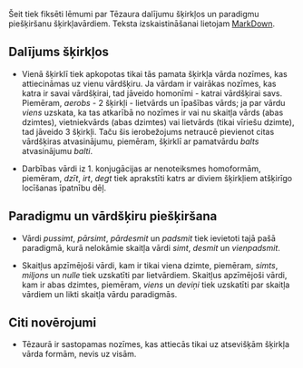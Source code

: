 Šeit tiek fiksēti lēmumi par Tēzaura dalījumu šķirkļos un paradigmu piešķiršanu šķirkļavārdiem. Teksta izskaistināšanai lietojam [MarkDown](https://daringfireball.net/projects/markdown/basics).

Dalījums šķirkļos
-----------------

* Vienā šķirklī tiek apkopotas tikai tās pamata šķirkļa vārda nozīmes, kas attiecināmas uz vienu vārdšķiru. Ja vārdam ir vairākas nozīmes, kas katra ir savai vārdšķirai, tad jāveido homonīmi - katrai vārdšķirai savs. Piemēram, _aerobs_ - 2 šķirkļi - lietvārds un īpašības vārds; ja par vārdu _viens_ uzskata, ka tas atkarībā no nozīmes ir vai nu skaitļa vārds (abas dzimtes), vietniekvārds (abas dzimtes) vai lietvārds (tikai vīriešu dzimte), tad jāveido 3 šķirkļi. Taču šis ierobežojums netraucē pievienot citas vārdšķiras atvasinājumu, piemēram, šķirklī ar pamatvārdu _balts_ atvasinājumu _balti_.

* Darbības vārdi iz 1. konjugācijas ar nenoteiksmes homoformām, piemēram, _dzīt_, _irt_, _degt_ tiek aprakstīti katrs ar diviem šķirkļiem atšķirīgo locīšanas īpatnību dēļ.

Paradigmu un vārdšķiru piešķiršana
----------------------------------

* Vārdi _pussimt_, _pārsimt_, _pārdesmit_ un _padsmit_ tiek ievietoti tajā pašā paradigmā, kurā nelokāmie skaitļa vārdi _simt_, _desmit_ un _vienpadsmit_.

* Skaitļus apzīmējoši vārdi, kam ir tikai viena dzimte, piemēram, _simts_, _miljons_ un _nulle_ tiek uzskatīti par lietvārdiem. Skaitļus apzīmējoši vārdi, kam ir abas dzimtes, piemēram, _viens_ un _deviņi_ tiek uzskatīti par skaitļa vārdiem un likti skaitļa vārdu paradigmās.

Citi novērojumi
---------------

* Tēzaurā ir sastopamas nozīmes, kas attiecās tikai uz atsevišķām šķirkļa vārda formām, nevis uz visām.

